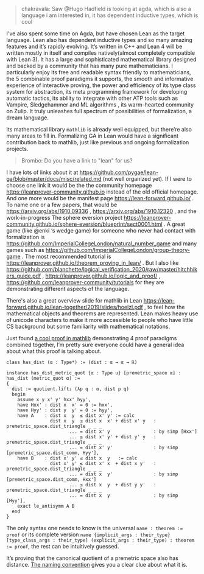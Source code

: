 > chakravala: Saw @Hugo Hadfield is looking at agda, which is also a language i am interested in, it has dependent inductive types, which is cool

I've also spent some time on Agda, but have chosen Lean as the target language. Lean also has dependent inductive types and so many amazing features and it’s rapidly evolving. It’s written in C++ and Lean 4 will be written mostly in itself and compiles natively(almost completely compatible with Lean 3). It has a large and sophisticated mathematical library designed and backed by a community that has many pure mathematicians.
I particularly enjoy its free and readable syntax friendly to mathematicians, the 5 combinable proof paradigms it supports, the smooth and informative experience of interactive proving, the power and efficiency of its type class system for abstraction, its meta programming framework for developing automatic tactics,  its ability to integrate with other ATP tools such as Vampire, Sledgehammer and ML algorithms , its warm-hearted community on Zulip. It truly unleashes full spectrum of possibilities of formalization, a dream language.

Its mathematical library `mathlib` is already well equipped, but there’re also many areas to fill in. Formalizing GA in Lean would have a significant contribution back to mathlib, just like previous and ongoing formalization projects.

> Brombo: Do you have a link to "lean" for us?

I have lots of links about it at https://github.com/pygae/lean-ga/blob/master/docs/misc/related.md (not well organized yet).
If I were to choose one link it would be the the community homepage  https://leanprover-community.github.io instead of the old official homepage. And one more would be the manifest page https://lean-forward.github.io/ .
To name one or a few papers, that would be https://arxiv.org/abs/1910.09336 ,  https://arxiv.org/abs/1910.12320 , and the work-in-progress The sphere eversion project https://leanprover-community.github.io/sphere-eversion/blueprint/sect0001.html .
A great game (like @enki ‘s wedge game) for someone who never had contact with formalization is https://github.com/ImperialCollegeLondon/natural_number_game and many games such as https://github.com/ImperialCollegeLondon/group-theory-game . The most recommended tutorial is https://leanprover.github.io/theorem_proving_in_lean/ . But I also like https://github.com/blanchette/logical_verification_2020/raw/master/hitchhikers_guide.pdf , https://leanprover.github.io/logic_and_proof/ , https://github.com/leanprover-community/tutorials for they are demonstrating different aspects of the language. 

There's also a great overview slide for mathlib in Lean https://lean-forward.github.io/lean-together/2019/slides/hoelzl.pdf , to feel how the mathematical objects and theorems are represented. Lean makes heavy use of unicode characters to make it more accessible to people who have little CS background but some familiarity with mathematical notations.

Just found [a cool proof in mathlib](https://github.com/leanprover-community/mathlib/blob/master/src/topology/metric_space/premetric_space.lean) demonstrating 4 proof paradigms combined together, I’m pretty sure everyone could have a general idea about what this proof is talking about.

```lean
class has_dist (α : Type*) := (dist : α → α → ℝ)

instance has_dist_metric_quot {α : Type u} [premetric_space α] : has_dist (metric_quot α) :=
{
  dist := quotient.lift₂ (λp q : α, dist p q)
  begin
    assume x y x' y' hxx' hyy',
    have Hxx' : dist x  x' = 0 := hxx',
    have Hyy' : dist y  y' = 0 := hyy',
    have A    : dist x  y  ≤ dist x' y' := calc
                dist x  y  ≤ dist x  x' + dist x' y   : premetric_space.dist_triangle _ _ _
                       ... = dist x' y                : by simp [Hxx']
                       ... ≤ dist x' y' + dist y' y   : premetric_space.dist_triangle _ _ _
                       ... = dist x' y'               : by simp [premetric_space.dist_comm, Hyy'],
    have B    : dist x' y' ≤ dist x  y   := calc
                dist x' y' ≤ dist x' x  + dist x y'   : premetric_space.dist_triangle _ _ _
                       ... = dist x  y'               : by simp [premetric_space.dist_comm, Hxx']
                       ... ≤ dist x  y  + dist y y'   : premetric_space.dist_triangle _ _ _
                       ... = dist x  y                : by simp [Hyy'],
    exact le_antisymm A B
  end
}
```

The only syntax one needs to know is the universal `name : theorem := proof` or its complete version `name {implicit_args : their_type} [type_class_args : their_type] (explicit_args : their_type) : theorem := proof`, the rest can be intuitively guessed.

It’s proving that the canonical quotient of a premetric space also has distance. [The naming convention](https://leanprover-community.github.io/contribute/naming.html) gives you a clear clue about what it is.

